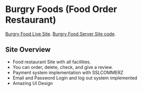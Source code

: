# Burgry Foods (Food Order Restaurant)

 [Burgry Food Live Site](https://burgry-food.web.app/).
 [Burgry Food Server Site code](https://github.com/nirub-khan/Burgry-food-server).

## Site Overview
* Food restaurant Site with all facilities.
* You can order, delete, check, and give a review.
* Payment system  implementation with SSLCOMMERZ
* Email and Password Login and log out system implemented
* Amazing UI Design


